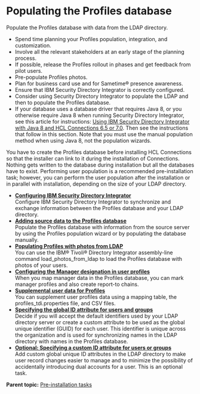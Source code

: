 # Populating the Profiles database 

Populate the Profiles database with data from the LDAP directory.

-   Spend time planning your Profiles population, integration, and customization.
-   Involve all the relevant stakeholders at an early stage of the planning process.
-   If possible, release the Profiles rollout in phases and get feedback from pilot users.
-   Pre-populate Profiles photos.
-   Plan for business card use and for Sametime® presence awareness.
-   Ensure that IBM Security Directory Integrator is correctly configured.
-   Consider using Security Directory Integrator to populate the LDAP and then to populate the Profiles database.
-   If your database uses a database driver that requires Java 8, or you otherwise require Java 8 when running Security Directory Integrator, see this article for instructions: [Using IBM Security Directory Integrator with Java 8 and HCL Connections 6.5 or 7.0](https://support.hcltechsw.com/csm?id=kb_article&sysparm_article=KB0094191). Then see the instructions that follow in this section. Note that you must use the manual population method when using Java 8, not the population wizards.

You have to create the Profiles database before installing HCL Connections so that the installer can link to it during the installation of Connections. Nothing gets written to the database during installation but all the databases have to exist. Performing user population is a recommended pre-installation task; however, you can perform the user population after the installation or in parallel with installation, depending on the size of your LDAP directory.

-   **[Configuring IBM Security Directory Integrator](../install/t_prof_install_tdi.md)**  
Configure IBM Security Directory Integrator to synchronize and exchange information between the Profiles database and your LDAP directory.
-   **[Adding source data to the Profiles database](../install/t_populate_profiles_db.md)**  
Populate the Profiles database with information from the source server by using the Profiles population wizard or by populating the database manually.
-   **[Populating Profiles with photos from LDAP](../install/t_install_profiles_import_photos_ldap.md)**  
You can use the IBM® Tivoli® Directory Integrator assembly-line command load\_photos\_from\_ldap to load the Profiles database with photos of your users.
-   **[Configuring the Manager designation in user profiles](../install/r_report-to_chains_profiles.md)**  
When you map manager data in the Profiles database, you can mark manager profiles and also create report-to chains.
-   **[Supplemental user data for Profiles](../install/r_prof_fill-tables.md)**  
You can supplement user profiles data using a mapping table, the profiles\_tdi.properties file, and CSV files.
-   **[Specifying the global ID attribute for users and groups](../install/c_specify_guid.md)**  
Decide if you will accept the default identifiers used by your LDAP directory server or create a custom attribute to be used as the global unique identifier \(GUID\) for each user. This identifier is unique across the organization and is used for synchronizing names in the LDAP directory with names in the Profiles database.
-   **[Optional: Specifying a custom ID attribute for users or groups](../install/t_specify_dif_guid.md)**  
Add custom global unique ID attributes in the LDAP directory to make user record changes easier to manage and to minimize the possibility of accidentally introducing dual accounts for a user. This is an optional task.

**Parent topic:** [Pre-installation tasks](../install/c_preinstall_actions.md)